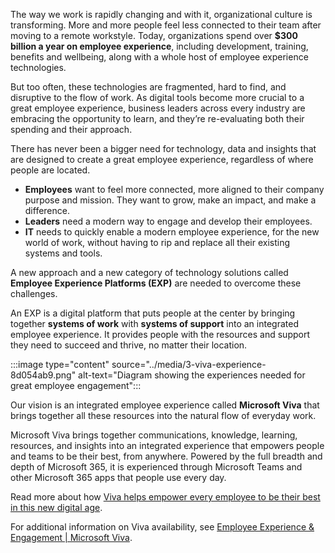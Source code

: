 The way we work is rapidly changing and with it, organizational culture is transforming. More and more people feel less connected to their team after moving to a remote workstyle. Today, organizations spend over **$300 billion a year on employee experience**, including development, training, benefits and wellbeing, along with a whole host of employee experience technologies.

But too often, these technologies are fragmented, hard to find, and disruptive to the flow of work. As digital tools become more crucial to a great employee experience, business leaders across every industry are embracing the opportunity to learn, and they’re re-evaluating both their spending and their approach.

There has never been a bigger need for technology, data and insights that are designed to create a great employee experience, regardless of where people are located.

 -  **Employees** want to feel more connected, more aligned to their company purpose and mission. They want to grow, make an impact, and make a difference.
 -  **Leaders** need a modern way to engage and develop their employees.
 -  **IT** needs to quickly enable a modern employee experience, for the new world of work, without having to rip and replace all their existing systems and tools.

A new approach and a new category of technology solutions called **Employee Experience Platforms (EXP)** are needed to overcome these challenges.

An EXP is a digital platform that puts people at the center by bringing together **systems of work** with **systems of support** into an integrated employee experience. It provides people with the resources and support they need to succeed and thrive, no matter their location.

:::image type="content" source="../media/3-viva-experience-8d054ab9.png" alt-text="Diagram showing the experiences needed for great employee engagement":::


Our vision is an integrated employee experience called **Microsoft Viva** that brings together all these resources into the natural flow of everyday work.

Microsoft Viva brings together communications, knowledge, learning, resources, and insights into an integrated experience that empowers people and teams to be their best, from anywhere. Powered by the full breadth and depth of Microsoft 365, it is experienced through Microsoft Teams and other Microsoft 365 apps that people use every day.

Read more about how [Viva helps empower every employee to be their best in this new digital age](https://www.microsoft.com/microsoft-365/blog/2021/02/04/microsoft-viva-empowering-every-employee-for-the-new-digital-age/).

For additional information on Viva availability, see [Employee Experience &amp; Engagement \| Microsoft Viva](https://www.microsoft.com/microsoft-viva).
